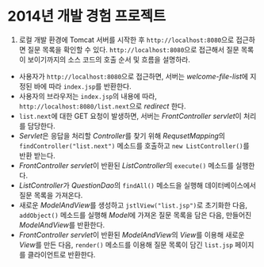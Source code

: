 2014년 개발 경험 프로젝트
=========

1. 로컬 개발 환경에 Tomcat 서버를 시작한 후 `http://localhost:8080`으로 접근하면 질문 목록을 확인할 수 있다. `http://localhost:8080`으로 접근해서 질문 목록이 보이기까지의 소스 코드의 호출 순서 및 흐름을 설명하라.

* 사용자가 `http://localhost:8080`으로 접근하면, 서버는 *welcome-file-list*에 지정된 바에 따라 `index.jsp`를 반환한다.
* 사용자의 브라우저는 `index.jsp`의 내용에 따라, `http://localhost:8080/list.next`으로 *redirect* 한다.
* `list.next`에 대한 GET 요청이 발생하면, 서버는 *FrontController servlet*이 처리를 담당한다.
* *Servlet*은 응답을 처리할 *Controller*를 찾기 위해 *RequsetMapping*의 `findController("list.next")` 메소드를 호출하고 `new ListController()`를 반환 받는다.
* *FrontController servlet*이 반환된 *ListController*의 `execute()` 메소드를 실행한다.
* *ListController*가 *QuestionDao*의 `findAll()` 메소드을 실행해 데이터베이스에서 질문 목록을 가져온다.
* 새로운 *ModelAndView*를 생성하고 `jstlView("list.jsp")`로 초기화한 다음, `addObject()` 메소드를 실행해 *Model*에 가져온 질문 목록을 담은 다음, 만들어진 *ModelAndView*를 반환한다.
* *FrontController servlet*이 반환된 *ModelAndView*의 *View*를 이용해 새로운 *View*를 만든 다음, `render()` 메소드를 이용해 질문 목록이 담긴 `list.jsp` 페이지를 클라이언트로 반환한다.